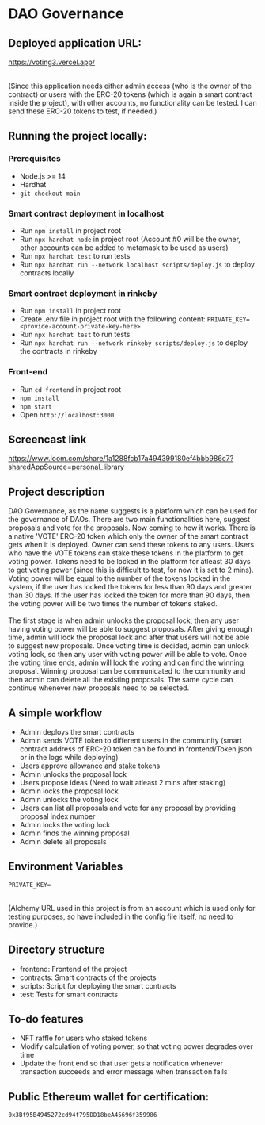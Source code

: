 # DAO Governance

## Deployed application URL:

https://voting3.vercel.app/ <br /><br />

(Since this application needs either admin access (who is the owner of the contract) or users with the ERC-20 tokens (which is again a smart contract inside the project), with other accounts, no functionality can be tested. I can send these ERC-20 tokens to test, if needed.)

## Running the project locally:

### Prerequisites

- Node.js >= 14
- Hardhat
- `git checkout main`

### Smart contract deployment in localhost

- Run `npm install` in project root
- Run `npx hardhat node` in project root (Account #0 will be the owner, other accounts can be added to metamask to be used as users)
- Run `npx hardhat test` to run tests
- Run `npx hardhat run --network localhost scripts/deploy.js` to deploy contracts locally

### Smart contract deployment in rinkeby

- Run `npm install` in project root
- Create .env file in project root with the following content:
    `PRIVATE_KEY=<provide-account-private-key-here>`
- Run `npx hardhat test` to run tests
- Run `npx hardhat run --network rinkeby scripts/deploy.js` to deploy the contracts in rinkeby

### Front-end

- Run `cd frontend` in project root
- `npm install`
- `npm start`
- Open `http://localhost:3000`
  
## Screencast link
https://www.loom.com/share/1a1288fcb17a494399180ef4bbb986c7?sharedAppSource=personal_library
  
## Project description

DAO Governance, as the name suggests is a platform which can be used for the governance of DAOs. There are two main functionalities here, suggest proposals and vote for the proposals. Now coming to how it works. There is a native 'VOTE' ERC-20 token which only the owner of the smart contract gets when it is deployed. Owner can send these tokens to any users. Users who have the VOTE tokens can stake these tokens in the platform to get voting power. Tokens need to be locked in the platform for atleast 30 days to get voting power (since this is difficult to test, for now it is set to 2 mins). Voting power will be equal to the number of the tokens locked in the system, if the user has locked the tokens for less than 90 days and greater than 30 days. If the user has locked the token for more than 90 days, then the voting power will be two times the number of tokens staked.<br /><br />
The first stage is when admin unlocks the proposal lock, then any user having voting power will be able to suggest proposals. After giving enough time, admin will lock the proposal lock and after that users will not be able to suggest new proposals. Once voting time is decided, admin can unlock voting lock, so then any user with voting power will be able to vote. Once the voting time ends, admin will lock the voting and can find the winning proposal. Winning proposal can be communicated to the community and then admin can delete all the existing proposals. The same cycle can continue whenever new proposals need to be selected.

## A simple workflow

- Admin deploys the smart contracts
- Admin sends VOTE token to different users in the community (smart contract address of ERC-20 token can be found in frontend/Token.json or in the logs while deploying)
- Users approve allowance and stake tokens
- Admin unlocks the proposal lock
- Users propose ideas (Need to wait atleast 2 mins after staking)
- Admin locks the proposal lock
- Admin unlocks the voting lock
- Users can list all proposals and vote for any proposal by providing proposal index number
- Admin locks the voting lock
- Admin finds the winning proposal
- Admin delete all proposals
    
## Environment Variables
    
``` 
PRIVATE_KEY= 
```
<br />
(Alchemy URL used in this project is from an account which is used only for testing purposes, so have included in the config file itself, no need to provide.)

## Directory structure

- frontend: Frontend of the project
- contracts: Smart contracts of the projects
- scripts: Script for deploying the smart contracts
- test: Tests for smart contracts
    
## To-do features
    
- NFT raffle for users who staked tokens
- Modify calculation of voting power, so that voting power degrades over time
- Update the front end so that user gets a notification whenever transaction succeeds and error message when transaction fails

## Public Ethereum wallet for certification:

`0x3Bf95B4945272cd94f795DD18beA45696f359986`
